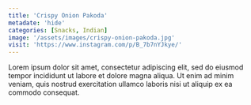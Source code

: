 ```yaml
---
title: 'Crispy Onion Pakoda'
metadate: 'hide'
categories: [Snacks, Indian]
image: '/assets/images/crispy-onion-pakoda.jpg'
visit: 'https://www.instagram.com/p/B_7b7nYJkye/'
---
```


Lorem ipsum dolor sit amet, consectetur adipiscing elit, sed do eiusmod tempor incididunt ut labore et dolore magna aliqua. Ut enim ad minim veniam, quis nostrud exercitation ullamco laboris nisi ut aliquip ex ea commodo consequat.
